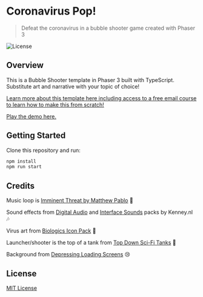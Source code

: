 # Coronavirus Pop!
> Defeat the coronavirus in a bubble shooter game created with Phaser 3

![License](https://img.shields.io/badge/license-MIT-green)

## Overview

This is a Bubble Shooter template in Phaser 3 built with TypeScript. Substitute art and narrative with your topic of choice!

[Learn more about this template here including access to a free email course to learn how to make this from scratch!](https://ourcade.co/templates/coronavirus-bubble-shooter-template)

[Play the demo here.](https://ourcade.github.io/coronavirus-pop-phaser/)

## Getting Started

Clone this repository and run:

```bash
npm install
npm run start
```

## Credits

Music loop is [Imminent Threat by Matthew Pablo](https://opengameart.org/content/imminent-threat) 🎼

Sound effects from [Digital Audio](https://kenney.nl/assets/digital-audio) and [Interface Sounds](https://kenney.nl/assets/interface-sounds) packs by Kenney.nl 🎶

Virus art from [Biologics Icon Pack](https://twitter.com/iamSuperTommy/status/1240074743081881600?s=20) 🦠

Launcher/shooter is the top of a tank from [Top Down Sci-Fi Tanks](https://ragewortt.itch.io/top-down-sci-fi-tanks) 🚀

Background from [Depressing Loading Screens](https://wenrexa.itch.io/depressive-loading-screens) 😢

## License

[MIT License](https://github.com/ourcade/coronavirus-pop-phaser3/blob/master/LICENSE)
